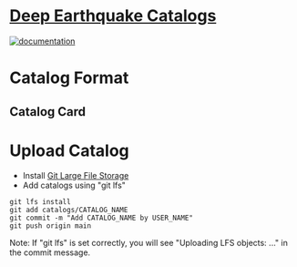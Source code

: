 # [Deep Earthquake Catalogs](https://ai4eps.github.io/Deep-Earthquake-Catalog)

[![documentation](https://github.com/AI4EPS/Deep-Earthquake-Catalog/actions/workflows/docs.yml/badge.svg?branch=main)](https://ai4eps.github.io/Deep-Earthquake-Catalog)

# Catalog Format

## Catalog Card

# Upload Catalog

- Install [Git Large File Storage](https://git-lfs.com/)
- Add catalogs using "git lfs"
```
git lfs install
git add catalogs/CATALOG_NAME
git commit -m "Add CATALOG_NAME by USER_NAME"
git push origin main
```
Note: If "git lfs" is set correctly, you will see "Uploading LFS objects: ..." in the commit message.
